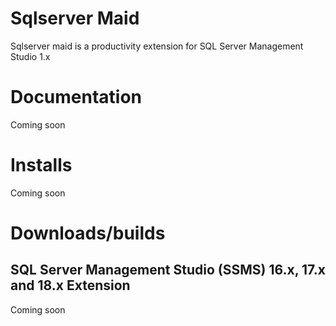 # Sqlserver Maid

Sqlserver maid is a productivity extension for SQL Server Management Studio 1.x

# Documentation

Coming soon
# Installs

Coming soon
# Downloads/builds

## SQL Server Management Studio (SSMS) 16.x, 17.x and 18.x Extension

Coming soon

